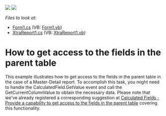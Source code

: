 <!-- default badges list -->
[![](https://img.shields.io/badge/Open_in_DevExpress_Support_Center-FF7200?style=flat-square&logo=DevExpress&logoColor=white)](https://supportcenter.devexpress.com/ticket/details/E1632)
[![](https://img.shields.io/badge/📖_How_to_use_DevExpress_Examples-e9f6fc?style=flat-square)](https://docs.devexpress.com/GeneralInformation/403183)
<!-- default badges end -->
<!-- default file list -->
*Files to look at*:

* [Form1.cs](./CS/GetValue/Form1.cs) (VB: [Form1.vb](./VB/GetValue/Form1.vb))
* [XtraReport1.cs](./CS/GetValue/XtraReport1.cs) (VB: [XtraReport1.vb](./VB/GetValue/XtraReport1.vb))
<!-- default file list end -->
# How to get access to the fields in the parent table


<p>This example illustrates how to get access to the fields in the parent table in the case of a Master-Detail report. To accomplish this task, you might need to handle the CalculatedField.GetValue event and call the GetCurrentColumnValue to obtain the necessary data. Please note that we've already registered a corresponding suggestion at <a href="https://www.devexpress.com/Support/Center/p/S31442">Calculated Fields - Provide a capability to get access to the fields in the parent table</a> covering this functionality.</p>

<br/>


